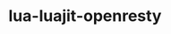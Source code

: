 ---
title: "lua-luajit-openresty"
layout: cache
categories: [package, develop]
meta: {"compilers": ["gcc@10.5.0", "gcc@13.3.0"], "num_specs": 12, "num_specs_by_stack": {"developer-tools-aarch64-linux-gnu": 6, "developer-tools-x86_64_v3-linux-gnu": 6, "root": 12}, "oss": ["centos7", "rhel8"], "platforms": ["linux"], "stacks": ["developer-tools-aarch64-linux-gnu", "developer-tools-x86_64_v3-linux-gnu", "root"], "targets": ["aarch64", "x86_64_v3"], "versions": ["2.1-20240626"]}
spec_details: [{"compiler": "gcc@10.5.0", "hash": "3jww2jrofxwibuevwdlwdfjd75dwkw2k", "os": "centos7", "platform": "linux", "size": "-", "stacks": ["developer-tools-x86_64_v3-linux-gnu", "root"], "target": "x86_64_v3", "variants": ["build_system=makefile", "fetcher=curl", "+lualinks"], "versions": ["2.1-20240626"]}, {"compiler": "gcc@10.5.0", "hash": "3lhnlfyz3b4ajnnw2ogesgqt36kbaz5t", "os": "centos7", "platform": "linux", "size": "-", "stacks": ["developer-tools-x86_64_v3-linux-gnu", "root"], "target": "x86_64_v3", "variants": ["build_system=makefile", "fetcher=curl", "+lualinks"], "versions": ["2.1-20240626"]}, {"compiler": "gcc@13.3.0", "hash": "7eqbv5lqtq4uibe7ul2rz2fsm6kfttxa", "os": "rhel8", "platform": "linux", "size": "-", "stacks": ["developer-tools-aarch64-linux-gnu", "root"], "target": "aarch64", "variants": ["build_system=makefile", "fetcher=curl", "+lualinks"], "versions": ["2.1-20240626"]}, {"compiler": "gcc@10.5.0", "hash": "ecwfikveja2smxwgo24zjt4tkudt6lut", "os": "centos7", "platform": "linux", "size": "-", "stacks": ["developer-tools-x86_64_v3-linux-gnu", "root"], "target": "x86_64_v3", "variants": ["build_system=makefile", "fetcher=curl", "+lualinks"], "versions": ["2.1-20240626"]}, {"compiler": "gcc@13.3.0", "hash": "gz3mraepksedcchdlp24knyc5ovls3qr", "os": "rhel8", "platform": "linux", "size": "-", "stacks": ["developer-tools-aarch64-linux-gnu", "root"], "target": "aarch64", "variants": ["build_system=makefile", "fetcher=curl", "+lualinks"], "versions": ["2.1-20240626"]}, {"compiler": "gcc@13.3.0", "hash": "hblj7fhh3xsx6235djd5bs67yvdrezlx", "os": "rhel8", "platform": "linux", "size": "-", "stacks": ["developer-tools-aarch64-linux-gnu", "root"], "target": "aarch64", "variants": ["build_system=makefile", "fetcher=curl", "+lualinks"], "versions": ["2.1-20240626"]}, {"compiler": "gcc@13.3.0", "hash": "hzbcbtzdyrkql3yh66hqqxreh2eardck", "os": "rhel8", "platform": "linux", "size": "-", "stacks": ["developer-tools-aarch64-linux-gnu", "root"], "target": "aarch64", "variants": ["build_system=makefile", "fetcher=curl", "+lualinks"], "versions": ["2.1-20240626"]}, {"compiler": "gcc@13.3.0", "hash": "q3juuofv3xadi2ysaaeykbhni7digcis", "os": "rhel8", "platform": "linux", "size": "-", "stacks": ["developer-tools-aarch64-linux-gnu", "root"], "target": "aarch64", "variants": ["build_system=makefile", "fetcher=curl", "+lualinks"], "versions": ["2.1-20240626"]}, {"compiler": "gcc@13.3.0", "hash": "ufm5vkrmtwxcdvbpu4fmubsosyjodd2l", "os": "rhel8", "platform": "linux", "size": "-", "stacks": ["developer-tools-aarch64-linux-gnu", "root"], "target": "aarch64", "variants": ["build_system=makefile", "fetcher=curl", "+lualinks"], "versions": ["2.1-20240626"]}, {"compiler": "gcc@10.5.0", "hash": "v7rhal5ihlecmi6qlspadovhv3ay6igl", "os": "centos7", "platform": "linux", "size": "-", "stacks": ["developer-tools-x86_64_v3-linux-gnu", "root"], "target": "x86_64_v3", "variants": ["build_system=makefile", "fetcher=curl", "+lualinks"], "versions": ["2.1-20240626"]}, {"compiler": "gcc@10.5.0", "hash": "vvv4xx3mlifaxrthvnfxtr6tjwb3ea72", "os": "centos7", "platform": "linux", "size": "-", "stacks": ["developer-tools-x86_64_v3-linux-gnu", "root"], "target": "x86_64_v3", "variants": ["build_system=makefile", "fetcher=curl", "+lualinks"], "versions": ["2.1-20240626"]}, {"compiler": "gcc@10.5.0", "hash": "xjxkbtshhdebt3ddmijbt4y3vhxwz2py", "os": "centos7", "platform": "linux", "size": "-", "stacks": ["developer-tools-x86_64_v3-linux-gnu", "root"], "target": "x86_64_v3", "variants": ["build_system=makefile", "fetcher=curl", "+lualinks"], "versions": ["2.1-20240626"]}]
---